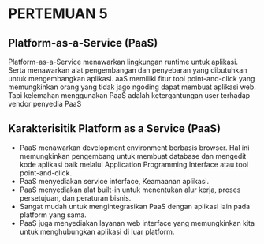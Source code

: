 # PERTEMUAN 5

## Platform-as-a-Service (PaaS)

Platform-as-a-Service menawarkan lingkungan runtime untuk aplikasi. Serta menawarkan alat pengembangan dan penyebaran yang dibutuhkan untuk mengembangkan aplikasi. aaS memiliki fitur tool point-and-click yang memungkinkan orang yang tidak jago ngoding dapat membuat aplikasi web. Tapi kelemahan menggunakan PaaS adalah ketergantungan user terhadap vendor penyedia PaaS

## Karakterisitik Platform as a Service (PaaS)

- PaaS menawarkan development environment  berbasis browser. Hal ini memungkinkan pengembang untuk membuat database dan mengedit kode aplikasi baik melalui Application Programming Interface atau tool point-and-click.
- PaaS menyediakan service interface, Keamaanan aplikasi.
- PaaS menyediakan alat built-in untuk menentukan alur kerja, proses persetujuan, dan peraturan bisnis.
- Sangat mudah untuk mengintegrasikan PaaS dengan aplikasi lain pada platform yang sama.
- PaaS juga menyediakan layanan web interface yang memungkinkan kita untuk menghubungkan aplikasi di luar platform.
